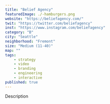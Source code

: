```yaml
---
title: "Belief Agency"
featuredImage: ./-hamburgers.png
website: "https://beliefagency.com/"
twit: "https://twitter.com/beliefagency"
inst: "https://www.instagram.com/beliefagency"
category: "B"
city: "Seattle"
neighborhood: "Fremont"
size: "Medium (11-40)"
map: ""
tags:
    - strategy
    - video
    - branding
    - engineering
    - interactive
published: true
---
```


Description
